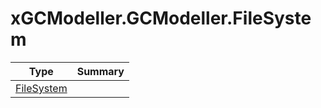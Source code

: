 ﻿
# xGCModeller.GCModeller.FileSystem

|Type|Summary|
|----|-------|
|[FileSystem](./FileSystem.md)||

